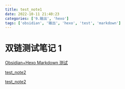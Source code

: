 ```yaml
---
title: test_note1
date: 2022-10-11 21:40:23
categories: ['9.输出', 'hexo']
tags: ['obsidian', '输出', 'hexo', 'test', 'markdown']
---
```

# 双链测试笔记 1

[Obsidian+Hexo Markdown 测试](15e88cd8c66974986443a627dc609838d1dd3971)

[test_note2](ca65c5ab28615510bb3d1647a6daaceb38e80b82)

[test_note2](ef348818caaa98f8465dcf0039dd4d25d25ccc03)
